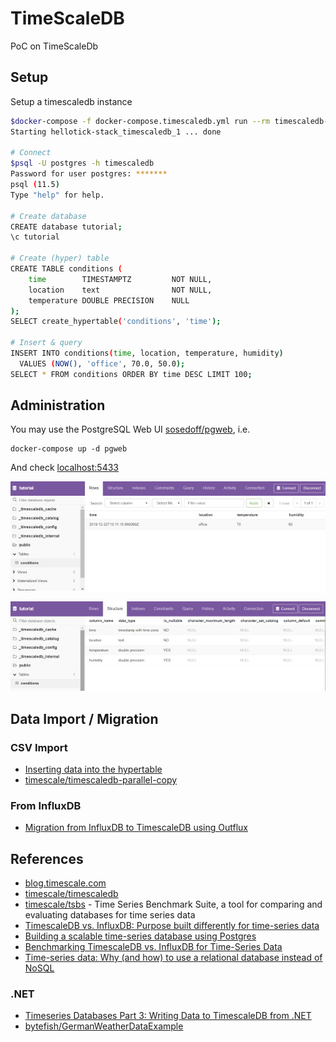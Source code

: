 # TimeScaleDB

PoC on TimeScaleDb

## Setup

Setup a timescaledb instance

```bash
$docker-compose -f docker-compose.timescaledb.yml run --rm timescaledb-cli
Starting hellotick-stack_timescaledb_1 ... done

# Connect
$psql -U postgres -h timescaledb
Password for user postgres: *******
psql (11.5)
Type "help" for help.

# Create database
CREATE database tutorial;
\c tutorial

# Create (hyper) table
CREATE TABLE conditions (
    time        TIMESTAMPTZ         NOT NULL,
    location    text                NOT NULL,
    temperature DOUBLE PRECISION    NULL
);
SELECT create_hypertable('conditions', 'time');

# Insert & query
INSERT INTO conditions(time, location, temperature, humidity)
  VALUES (NOW(), 'office', 70.0, 50.0);
SELECT * FROM conditions ORDER BY time DESC LIMIT 100;
```

## Administration

You may use the PostgreSQL Web UI [sosedoff/pgweb](https://github.com/sosedoff/pgweb), i.e.

```console
docker-compose up -d pgweb
```

And check [localhost:5433](http://localhost:5433)

![pgweb-1](img/timescaledb/pgweb-1.jpg)

![pgweb-2](img/timescaledb/pgweb-2.jpg)

## Data Import / Migration

### CSV Import

- [Inserting data into the hypertable](https://docs.timescale.com/latest/getting-started/migrating-data#csv-import)
- [timescale/timescaledb-parallel-copy](https://github.com/timescale/timescaledb-parallel-copy)

### From InfluxDB

- [Migration from InfluxDB to TimescaleDB using Outflux](https://docs.timescale.com/latest/getting-started/migrating-data#outflux)

## References

- [blog.timescale.com](https://blog.timescale.com/blog/)
- [timescale/timescaledb](https://github.com/timescale/timescaledb)
- [timescale/tsbs](https://github.com/timescale/tsbs) - Time Series Benchmark Suite, a tool for comparing and evaluating databases for time series data
- [TimescaleDB vs. InfluxDB: Purpose built differently for time-series data](https://blog.timescale.com/blog/timescaledb-vs-influxdb-for-time-series-data-timescale-influx-sql-nosql-36489299877/)
- [Building a scalable time-series database using Postgres](https://www.percona.com/live/17/sites/default/files/slides/timescale-percona-Apr-2017.pdf)
- [Benchmarking TimescaleDB vs. InfluxDB for Time-Series Data](https://www.outfluxdata.com/assets/Timescale_WhitePaper_Benchmarking_Influx.pdf)
- [Time-series data: Why (and how) to use a relational database instead of NoSQL](https://blog.timescale.com/blog/time-series-data-why-and-how-to-use-a-relational-database-instead-of-nosql-d0cd6975e87c/)

### .NET

- [Timeseries Databases Part 3: Writing Data to TimescaleDB from .NET](https://bytefish.de/blog/timeseries_databases_3_timescaledb/)
- [bytefish/GermanWeatherDataExample](https://github.com/bytefish/GermanWeatherDataExample)

